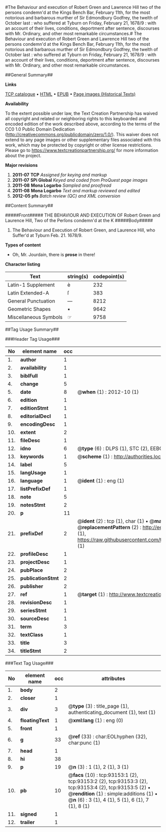 #The Behaviour and execution of Robert Green and Lawrence Hill two of the persons condemn'd at the Kings Bench Bar, February 11th, for the most notorious and barbarous murther of Sir Edmondbury Godfrey, the twelth of October last : who suffered at Tyburn on Friday, February 21, 1678/9 : with an account of their lives, conditions, deportment after sentence, discourses with Mr. Ordinary, and other most remarkable circumstances.#
The Behaviour and execution of Robert Green and Lawrence Hill two of the persons condemn'd at the Kings Bench Bar, February 11th, for the most notorious and barbarous murther of Sir Edmondbury Godfrey, the twelth of October last : who suffered at Tyburn on Friday, February 21, 1678/9 : with an account of their lives, conditions, deportment after sentence, discourses with Mr. Ordinary, and other most remarkable circumstances.

##General Summary##

**Links**

[TCP catalogue](http://www.ota.ox.ac.uk/tcp/)  • 
[HTML](http://tei.it.ox.ac.uk/tcp/Texts-HTML/free/A27/A27268.html)  • 
[EPUB](http://tei.it.ox.ac.uk/tcp/Texts-EPUB/free/A27/A27268.epub) • 
[Page images (Historical Texts)](https://historicaltexts.jisc.ac.uk/eebo-12742266e)

**Availability**

To the extent possible under law, the Text Creation Partnership has waived all copyright and related or neighboring rights to this keyboarded and encoded edition of the work described above, according to the terms of the CC0 1.0 Public Domain Dedication (http://creativecommons.org/publicdomain/zero/1.0/). This waiver does not extend to any page images or other supplementary files associated with this work, which may be protected by copyright or other license restrictions. Please go to https://www.textcreationpartnership.org/ for more information about the project.

**Major revisions**

1. __2011-07__ __TCP__ *Assigned for keying and markup*
1. __2011-07__ __SPi Global__ *Keyed and coded from ProQuest page images*
1. __2011-08__ __Mona Logarbo__ *Sampled and proofread*
1. __2011-08__ __Mona Logarbo__ *Text and markup reviewed and edited*
1. __2012-05__ __pfs__ *Batch review (QC) and XML conversion*

##Content Summary##

#####Front#####
THE BEHAVIOUR AND EXECUTION OF Robert Green and Laurence Hill, Two of the Perſons condemn'd at the K
#####Body#####

1. The Behaviour and Execution of Robert Green, and Laurence Hill, who Suffer'd at Tyburn Feb. 21. 1678/9.

**Types of content**

  * Oh, Mr. Jourdain, there is **prose** in there!

**Character listing**


|Text|string(s)|codepoint(s)|
|---|---|---|
|Latin-1 Supplement|è|232|
|Latin Extended-A|ſ|383|
|General Punctuation|—|8212|
|Geometric Shapes|▪|9642|
|Miscellaneous Symbols|☞|9758|

##Tag Usage Summary##

###Header Tag Usage###

|No|element name|occ|attributes|
|---|---|---|---|
|1.|__author__|1||
|2.|__availability__|1||
|3.|__biblFull__|1||
|4.|__change__|5||
|5.|__date__|8| @__when__ (1) : 2012-10 (1)|
|6.|__edition__|1||
|7.|__editionStmt__|1||
|8.|__editorialDecl__|1||
|9.|__encodingDesc__|1||
|10.|__extent__|2||
|11.|__fileDesc__|1||
|12.|__idno__|6| @__type__ (6) : DLPS (1), STC (2), EEBO-CITATION (1), OCLC (1), VID (1)|
|13.|__keywords__|1| @__scheme__ (1) : http://authorities.loc.gov/ (1)|
|14.|__label__|5||
|15.|__langUsage__|1||
|16.|__language__|1| @__ident__ (1) : eng (1)|
|17.|__listPrefixDef__|1||
|18.|__note__|5||
|19.|__notesStmt__|2||
|20.|__p__|11||
|21.|__prefixDef__|2| @__ident__ (2) : tcp (1), char (1)  •  @__matchPattern__ (2) : ([0-9\-]+):([0-9IVX]+) (1), (.+) (1)  •  @__replacementPattern__ (2) : http://eebo.chadwyck.com/downloadtiff?vid=$1&page=$2 (1), https://raw.githubusercontent.com/textcreationpartnership/Texts/master/tcpchars.xml#$1 (1)|
|22.|__profileDesc__|1||
|23.|__projectDesc__|1||
|24.|__pubPlace__|2||
|25.|__publicationStmt__|2||
|26.|__publisher__|2||
|27.|__ref__|1| @__target__ (1) : http://www.textcreationpartnership.org/docs/. (1)|
|28.|__revisionDesc__|1||
|29.|__seriesStmt__|1||
|30.|__sourceDesc__|1||
|31.|__term__|3||
|32.|__textClass__|1||
|33.|__title__|3||
|34.|__titleStmt__|2||


###Text Tag Usage###

|No|element name|occ|attributes|
|---|---|---|---|
|1.|__body__|2||
|2.|__closer__|1||
|3.|__div__|3| @__type__ (3) : title_page (1), authenticating_document (1), text (1)|
|4.|__floatingText__|1| @__xml:lang__ (1) : eng (0)|
|5.|__front__|1||
|6.|__g__|33| @__ref__ (33) : char:EOLhyphen (32), char:punc (1)|
|7.|__head__|1||
|8.|__hi__|38||
|9.|__p__|19| @__n__ (3) : 1 (1), 2 (1), 3 (1)|
|10.|__pb__|10| @__facs__ (10) : tcp:93153:1 (2), tcp:93153:2 (2), tcp:93153:3 (2), tcp:93153:4 (2), tcp:93153:5 (2)  •  @__rendition__ (1) : simple:additions (1)  •  @__n__ (6) : 3 (1), 4 (1), 5 (1), 6 (1), 7 (1), 8 (1)|
|11.|__signed__|1||
|12.|__trailer__|1||
